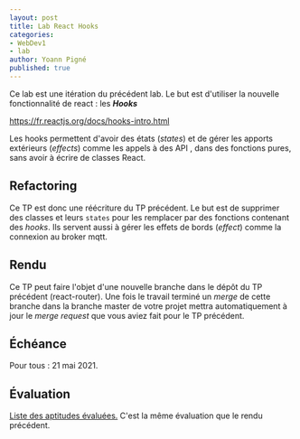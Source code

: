```yaml
---
layout: post
title: Lab React Hooks
categories:
- WebDev1
- lab
author: Yoann Pigné
published: true
---
```


Ce lab est une itération du précédent lab. Le but est d'utiliser la nouvelle fonctionnalité de react : les ***Hooks***

<https://fr.reactjs.org/docs/hooks-intro.html>


Les hooks permettent d'avoir des états (*states*) et de gérer les apports extérieurs (*effects*) comme les appels à des API , dans des fonctions pures, sans avoir à écrire de classes React. 

## Refactoring

Ce TP est donc une réécriture du TP précédent. Le but est de supprimer des classes et leurs `states` pour les remplacer par des fonctions contenant des *hooks*. Ils servent aussi à gérer les effets de bords (*effect*) comme la connexion au broker mqtt. 

## Rendu

Ce TP peut faire l'objet d'une nouvelle branche dans le dépôt du TP précédent (react-router). Une fois le travail terminé un *merge* de cette branche dans la branche master de votre projet mettra automatiquement à jour le *merge request* que vous aviez fait pour le TP précédent. 


## Échéance

Pour tous : 21 mai 2021.


## Évaluation

[Liste des aptitudes évaluées.](/teaching/WebDev1#react--reactrouter--redux) C'est la même évaluation que le rendu précédent. 

